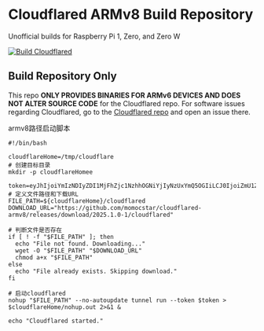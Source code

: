 # Cloudflared ARMv8 Build Repository

Unofficial builds for Raspberry Pi 1, Zero, and Zero W

[![Build Cloudflared](https://github.com/IndraGunawan/cloudflared-armv6/actions/workflows/build.yaml/badge.svg)](https://github.com/IndraGunawan/cloudflared-armv6/actions/workflows/build.yaml)

## Build Repository Only

This repo **ONLY PROVIDES BINARIES FOR ARMv6 DEVICES AND DOES NOT ALTER SOURCE CODE** for the Cloudflared repo. For software issues regarding Cloudflared, go to the [Cloudflared repo](https://github.com/cloudflare/cloudflared) and open an issue there.

armv8路径启动脚本
```
#!/bin/bash

cloudflareHome=/tmp/cloudflare
# 创建目标目录
mkdir -p cloudflareHomee

token=eyJhIjoiYmIzNDIyZDI1MjFhZjc1NzhhOGNiYjIyNzUxYmQ5OGIiLCJ0IjoiZmU1ZGJhNTAtMTg1NC00MmQ5LTlmNWUtOThkM2Q5OWU5NDdhIiwicyI6IlpUbGhNR1ZrTkdRdFpEQTNOeTAwWXpWbUxXSmhOR0l0TlRNeVpUTTRPV0UxWmpnMCJ9
# 定义文件路径和下载URL
FILE_PATH=${cloudflareHome}/cloudflared
DOWNLOAD_URL="https://github.com/momocstar/cloudflared-armv8/releases/download/2025.1.0-1/cloudflared"

# 判断文件是否存在
if [ ! -f "$FILE_PATH" ]; then
  echo "File not found. Downloading..."
  wget -O "$FILE_PATH" "$DOWNLOAD_URL"
  chmod a+x "$FILE_PATH"
else
  echo "File already exists. Skipping download."
fi

# 启动cloudflared
nohup "$FILE_PATH" --no-autoupdate tunnel run --token $token > $cloudflareHome/nohup.out 2>&1 &

echo "Cloudflared started."
```
